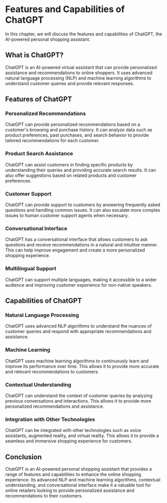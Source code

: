 Features and Capabilities of ChatGPT
======================================================================

In this chapter, we will discuss the features and capabilities of ChatGPT, the AI-powered personal shopping assistant.

What is ChatGPT?
----------------

ChatGPT is an AI-powered virtual assistant that can provide personalized assistance and recommendations to online shoppers. It uses advanced natural language processing (NLP) and machine learning algorithms to understand customer queries and provide relevant responses.

Features of ChatGPT
-------------------

### Personalized Recommendations

ChatGPT can provide personalized recommendations based on a customer's browsing and purchase history. It can analyze data such as product preferences, past purchases, and search behavior to provide tailored recommendations for each customer.

### Product Search Assistance

ChatGPT can assist customers in finding specific products by understanding their queries and providing accurate search results. It can also offer suggestions based on related products and customer preferences.

### Customer Support

ChatGPT can provide support to customers by answering frequently asked questions and handling common issues. It can also escalate more complex issues to human customer support agents when necessary.

### Conversational Interface

ChatGPT has a conversational interface that allows customers to ask questions and receive recommendations in a natural and intuitive manner. This can help improve engagement and create a more personalized shopping experience.

### Multilingual Support

ChatGPT can support multiple languages, making it accessible to a wider audience and improving customer experience for non-native speakers.

Capabilities of ChatGPT
-----------------------

### Natural Language Processing

ChatGPT uses advanced NLP algorithms to understand the nuances of customer queries and respond with appropriate recommendations and assistance.

### Machine Learning

ChatGPT uses machine learning algorithms to continuously learn and improve its performance over time. This allows it to provide more accurate and relevant recommendations to customers.

### Contextual Understanding

ChatGPT can understand the context of customer queries by analyzing previous conversations and interactions. This allows it to provide more personalized recommendations and assistance.

### Integration with Other Technologies

ChatGPT can be integrated with other technologies such as voice assistants, augmented reality, and virtual reality. This allows it to provide a seamless and immersive shopping experience for customers.

Conclusion
----------

ChatGPT is an AI-powered personal shopping assistant that provides a range of features and capabilities to enhance the online shopping experience. Its advanced NLP and machine learning algorithms, contextual understanding, and conversational interface make it a valuable tool for online retailers looking to provide personalized assistance and recommendations to their customers.


